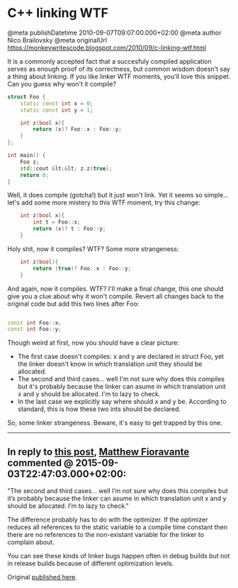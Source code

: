 # C++ linking WTF

@meta publishDatetime 2010-09-07T09:07:00.000+02:00
@meta author Nico Brailovsky
@meta originalUrl https://monkeywritescode.blogspot.com/2010/09/c-linking-wtf.html

It is a commonly accepted fact that a succesfuly compiled application serves as enough proof of its correctness, but common wisdom doesn't say a thing about linking. If you like linker WTF moments, you'll love this snippet. Can you guess why won't it compile?

```c++
struct Foo {
    static const int x = 0;
    static const int y = 1;

    int z(bool x){
        return (x)? Foo::x : Foo::y;
    }
};

int main() {
    Foo z;
    std::cout &lt;&lt; z.z(true);
    return 0;
}

```

Well, it does compile (gotcha!) but it just won't link. Yet it seems so simple... let's add some more mistery to this WTF moment, try this change:

```c++
    int z(bool x){
        int t = Foo::x;
        return (x)? t : Foo::y;
    }

```

Holy shit, now it compiles? WTF? Some more strangeness:

```c++
    int z(bool){
        return (true)? Foo::x : Foo::y;
    }

```

And again, now it compiles. WTF? I'll make a final change, this one should give you a clue about why it won't compile. Revert all changes back to the original code but add this two lines after Foo:

```c++

const int Foo::x;
const int Foo::y;

```

Though weird at first, now you should have a clear picture:
* The first case doesn't compiles: x and y are declared in struct Foo, yet the linker doesn't know in which translation unit they should be allocated.
* The second and third cases... well I'm not sure why does this compiles but it's probably because the linker can asume in which translation unit x and y should be allocated. I'm to lazy to check.
* In the last case we explicitly say where should x and y be. According to standard, this is how these two ints should be declared.

So, some linker strangeness. Beware, it's easy to get trapped by this one.


---
## In reply to [this post](), [Matthew Fioravante]() commented @ 2015-09-03T22:47:03.000+02:00:

"The second and third cases… well I’m not sure why does this compiles but it’s probably because the linker can asume in which translation unit x and y should be allocated. I’m to lazy to check."

The difference probably has to do with the optimizer. If the optimizer reduces all references to the static variable to a compile time constant then there are no references to the non-existant variable for the linker to complain about.

You can see these kinds of linker bugs happen often in debug builds but not in release builds because of different optimization levels.

Original [published here](md_blog/2010/0907_ClinkingWTF.md).
